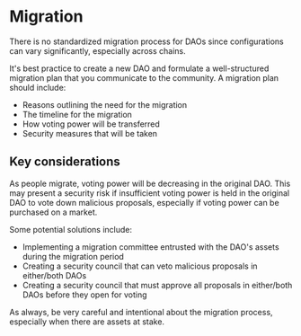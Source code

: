 # Migration

There is no standardized migration process for DAOs since configurations can vary significantly, especially across chains.

It's best practice to create a new DAO and formulate a well-structured migration plan that you communicate to the community. A migration plan should include:

* Reasons outlining the need for the migration
* The timeline for the migration
* How voting power will be transferred
* Security measures that will be taken

## Key considerations

As people migrate, voting power will be decreasing in the original DAO. This may present a security risk if insufficient voting power is held in the original DAO to vote down malicious proposals, especially if voting power can be purchased on a market.

Some potential solutions include:

* Implementing a migration committee entrusted with the DAO's assets during the migration period
* Creating a security council that can veto malicious proposals in either/both DAOs
* Creating a security council that must approve all proposals in either/both DAOs before they open for voting

As always, be very careful and intentional about the migration process, especially when there are assets at stake.
